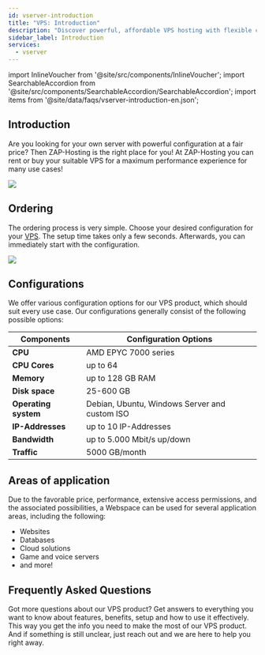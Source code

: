 ```yaml
---
id: vserver-introduction
title: "VPS: Introduction"
description: "Discover powerful, affordable VPS hosting with flexible configurations for websites, databases, gaming, and more → Learn more now"
sidebar_label: Introduction
services:
  - vserver
---
```


import InlineVoucher from '@site/src/components/InlineVoucher';
import SearchableAccordion from '@site/src/components/SearchableAccordion/SearchableAccordion';
import items from '@site/data/faqs/vserver-introduction-en.json';

## Introduction

Are you looking for your own server with powerful configuration at a fair price? Then ZAP-Hosting is the right place for you! At ZAP-Hosting you can rent or buy your suitable VPS for a maximum performance experience for many use cases!

![](https://screensaver01.zap-hosting.com/index.php/s/6cCD5TmrwXgtayy/preview)

<InlineVoucher />

## Ordering

The ordering process is very simple. Choose your desired configuration for your [VPS](https://zap-hosting.com/en/vps-hosting/). The setup time takes only a few seconds. Afterwards, you can immediately start with the configuration.

![](https://screensaver01.zap-hosting.com/index.php/s/Lm9HpPkzZQ8NAS6/preview)

## Configurations

We offer various configuration options for our VPS product, which should suit every use case. Our configurations generally consist of the following possible options:

| Components | Configuration Options |
| -------------------------------- | ------------------------- |
| **CPU** | AMD EPYC 7000 series |
| **CPU Cores**              | up to 64         |
| **Memory**              | up to 128 GB RAM      |
| **Disk space**               | 25-600 GB                                      |
| **Operating system** | Debian, Ubuntu, Windows Server and custom ISO |
| **IP-Addresses** | up to 10 IP-Addresses   |
| **Bandwidth**     | up to 5.000 Mbit/s up/down |
| **Traffic**                      | 5000 GB/month       |



## Areas of application

Due to the favorable price, performance, extensive access permissions, and the associated possibilities, a Webspace can be used for several application areas, including the following:

- Websites
- Databases
- Cloud solutions
- Game and voice servers
- and more!

## Frequently Asked Questions
Got more questions about our VPS product? Get answers to everything you want to know about features, benefits, setup and how to use it effectively. This way you get the info you need to make the most of our VPS product. And if something is still unclear, just reach out and we are here to help you right away.
<SearchableAccordion items={items} />

<InlineVoucher />
